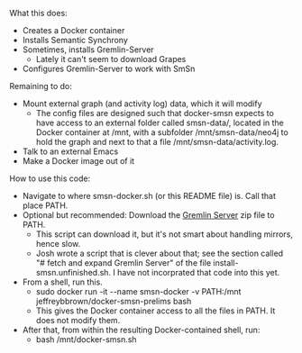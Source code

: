 What this does:
* Creates a Docker container
* Installs Semantic Synchrony
* Sometimes, installs Gremlin-Server
    * Lately it can't seem to download Grapes
* Configures Gremlin-Server to work with SmSn

Remaining to do:
* Mount external graph (and activity log) data, which it will modify
    * The config files are designed such that docker-smsn expects to have access to an external folder called smsn-data/, located in the Docker container at /mnt, with a subfolder /mnt/smsn-data/neo4j to hold the graph and next to that a file /mnt/smsn-data/activity.log.
* Talk to an external Emacs
* Make a Docker image out of it

How to use this code:
* Navigate to where smsn-docker.sh (or this README file) is. Call that place PATH.
* Optional but recommended: Download the [Gremlin Server](https://www.apache.org/dyn/closer.lua/tinkerpop/3.2.4/apache-tinkerpop-gremlin-console-3.2.4-bin.zip) zip file to PATH.
    * This script can download it, but it's not smart about handling mirrors, hence slow.
    * Josh wrote a script that is clever about that; see the section called "# fetch and expand Gremlin Server" of the file install-smsn.unfinished.sh. I have not incorprated that code into this yet.
* From a shell, run this.
    * sudo docker run -it --name smsn-docker -v PATH:/mnt jeffreybbrown/docker-smsn-prelims bash
    * This gives the Docker container access to all the files in PATH. It does not modify them.
* After that, from within the resulting Docker-contained shell, run:
    * bash /mnt/docker-smsn.sh
